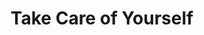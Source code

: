 ---
title: Take Care of Yourself
nav_order: 12
parent: Syllabus
is_anchor_child: true
anchor_url: take-care-of-yourself
---